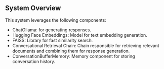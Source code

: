 ## System Overview

This system leverages the following components:

* ChatOllama: for generating responses.
* Hugging Face Embeddings: Model for text embedding generation.
* FAISS: Library for fast similarity search.
* Conversational Retrieval Chain: Chain responsible for retrieving relevant documents and combining them for response generation.
* ConversationBufferMemory: Memory component for storing conversation history.
